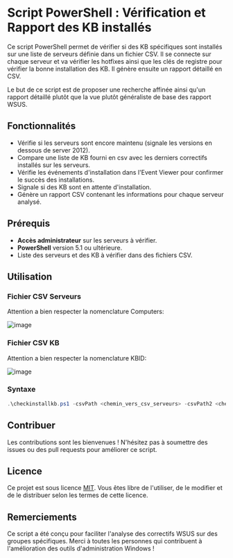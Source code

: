# Script PowerShell : Vérification et Rapport des KB installés

Ce script PowerShell permet de vérifier si des KB spécifiques sont installés sur une liste de serveurs définie dans un fichier CSV. Il se connecte sur chaque serveur et va vérifier les hotfixes ainsi que les clés de registre pour vérifier la bonne installation des KB. Il génère ensuite un rapport détaillé en CSV.

Le but de ce script est de proposer une recherche affinée ainsi qu'un rapport détaillé plutôt que la vue plutôt généraliste de base des rapport WSUS.


## Fonctionnalités

- Vérifie si les serveurs sont encore maintenu (signale les versions en dessous de server 2012).
- Compare une liste de KB fourni en csv avec les derniers correctifs installés sur les serveurs.
- Vérifie les événements d'installation dans l'Event Viewer pour confirmer le succès des installations.
- Signale si des KB sont en attente d'installation.
- Génère un rapport CSV contenant les informations pour chaque serveur analysé.


## Prérequis

- **Accès administrateur** sur les serveurs à vérifier.
- **PowerShell** version 5.1 ou ultérieure.
- Liste des serveurs et des KB à vérifier dans des fichiers CSV.


## Utilisation

### Fichier CSV Serveurs 

Attention a bien respecter la nomenclature Computers:


![image](https://github.com/user-attachments/assets/4086d028-232b-4f24-a13f-af5376a4ac77)

### Fichier CSV KB
Attention a bien respecter la nomenclature KBID:


![image](https://github.com/user-attachments/assets/ab32cec2-d057-4ceb-bd18-2ac2084a3bc0)

### Syntaxe

```powershell
.\checkinstallkb.ps1 -csvPath <chemin_vers_csv_serveurs> -csvPath2 <chemin_vers_csv_kb>
```


## Contribuer

Les contributions sont les bienvenues ! N'hésitez pas à soumettre des issues ou des pull requests pour améliorer ce script.


## Licence

Ce projet est sous licence [MIT](LICENSE). Vous êtes libre de l'utiliser, de le modifier et de le distribuer selon les termes de cette licence.


## Remerciements

Ce script a été conçu pour faciliter l'analyse des correctifs WSUS sur des groupes spécifiques. Merci à toutes les personnes qui contribuent à l'amélioration des outils d'administration Windows !

